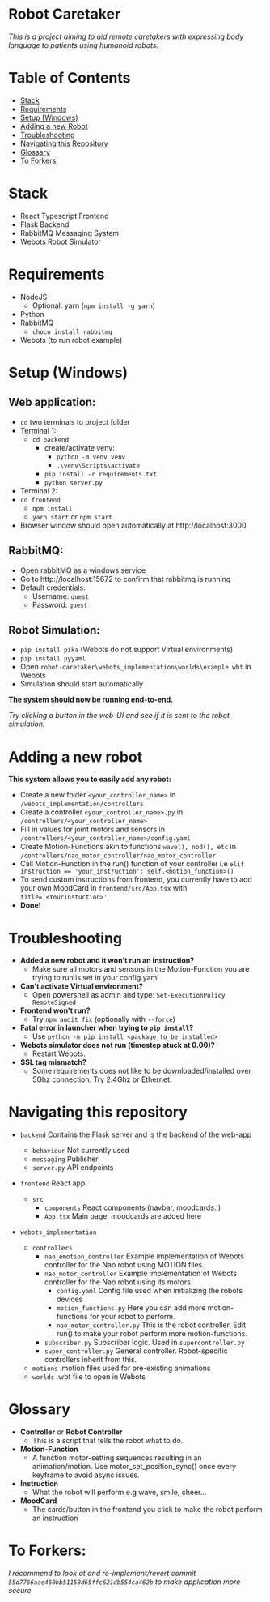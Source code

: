 # **Robot Caretaker**
*This is a project aiming to aid remote caretakers with expressing body language to patients using humanoid robots.*

# Table of Contents
- [Stack](#stack)
- [Requirements](#requirements)
- [Setup (Windows)](#setup-windows)
- [Adding a new Robot](#adding-a-new-robot)
- [Troubleshooting](#troubleshooting)
- [Navigating this Repository](#navigating-this-repository)
- [Glossary](#glossary)
- [To Forkers](#to-forkers)


# Stack
- React Typescript Frontend
- Flask Backend
- RabbitMQ Messaging System
- Webots Robot Simulator

# Requirements
- NodeJS
    - Optional: yarn (`npm install -g yarn`) 
- Python
- RabbitMQ
    - `choco install rabbitmq`
- Webots (to run robot example)

# Setup (Windows)
## Web application:
- `cd` two terminals to project folder
- Terminal 1:
    - `cd backend`
        - create/activate venv:
            - `python -m venv venv`
            - `.\venv\Scripts\activate`
        - `pip install -r requirements.txt`
        - `python server.py`
- Terminal 2:
- `cd frontend`
    - `npm install`
    - `yarn start` or `npm start`
- Browser window should open automatically at http://localhost:3000

## RabbitMQ:
- Open rabbitMQ as a windows service
- Go to http://localhost:15672 to confirm that rabbitmq is running
- Default credentials:
    - Username: `guest`
    - Password: `guest`

## Robot Simulation:
- `pip install pika` (Webots do not support Virtual environments)
- `pip install pyyaml`
- Open `robot-caretaker\webots_implementation\worlds\example.wbt` in Webots
- Simulation should start automatically

**The system should now be running end-to-end.**

*Try clicking a button in the web-UI and see if it is sent to the robot simulation.*

# Adding a new robot
**This system allows you to easily add any robot:**
* Create a new folder `<your_controller_name>` in `/webots_implementation/controllers`
* Create a controller `<your_controller_name>.py` in `/controllers/<your_controller_name>`
* Fill in values for joint motors and sensors in `/controllers/<your_controller_name>/config.yaml`
* Create Motion-Functions akin to functions `wave(), nod(), etc` in `/controllers/nao_motor_controller/nao_motor_controller`
* Call Motion-Function in the run() function of your controller i.e `elif instruction == 'your_instruction': self.<motion_function>()`
* To send custom instructions from frontend, you currently have to add your own MoodCard in `frontend/src/App.tsx` with `title='<YourInstuction>'`
* **Done!**

# Troubleshooting
- **Added a new robot and it won't run an instruction?**
    - Make sure all motors and sensors in the Motion-Function you are trying to run is set in your config.yaml
- **Can't activate Virtual environment?**
    - Open powershell as admin and type: `Set-ExecutionPolicy RemoteSigned`
- **Frontend won't run?**
    - Try `npm audit fix` (optionally with `--force`)
- **Fatal error in launcher when trying to `pip install`?**
    - Use `python -m pip install <package_to_be_installed>`
- **Webots simulator does not run (timestep stuck at 0.00)?**
    - Restart Webots. 
- **SSL tag mismatch?**
    - Some requirements does not like to be downloaded/installed over 5Ghz connection. Try 2.4Ghz or Ethernet.

# Navigating this repository
- `backend` Contains the Flask server and is the backend of the web-app
    - `behaviour` Not currently used
    - `messaging` Publisher
    - `server.py` API endpoints

- `frontend` React app
    - `src`
        - `components` React components (navbar, moodcards..)
        - `App.tsx` Main page, moodcards are added here

- `webots_implementation`
    - `controllers` 
        - `nao_emotion_controller` Example implementation of Webots controller for the Nao robot using MOTION files.
        - `nao_motor_controller` Example implementation of Webots controller for the Nao robot using its motors.
            - `config.yaml` Config file used when initializing the robots devices
            - `motion_functions.py` Here you can add more motion-functions for your robot to perform.
            - `nao_motor_controller.py` This is the robot controller. Edit run() to make your robot perform more motion-functions.
        - `subscriber.py` Subscriber logic. Used in `supercontroller.py`
        - `super_controller.py` General controller. Robot-specific controllers inherit from this.
    - `motions` .motion files used for pre-existing animations
    - `worlds` .wbt file to open in Webots
    
# Glossary
- **Controller** or **Robot Controller**
    - This is a script that tells the robot what to do.
- **Motion-Function**
    - A function motor-setting sequences resulting in an animation/motion. Use motor_set_position_sync() once every keyframe to avoid async issues.
- **Instruction**
    - What the robot will perform e.g wave, smile, cheer...
- **MoodCard**
    - The cards/button in the frontend you click to make the robot perform an instruction
    
# To Forkers:
*I recommend to look at and re-implement/revert commit `55d7766aae460bb51158d65ffc621db554ca462b` to make application more secure.*
